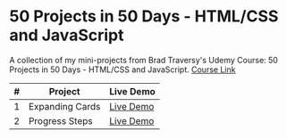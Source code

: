 # 50 Projects in 50 Days - HTML/CSS and JavaScript
 
A collection of my mini-projects from Brad Traversy's Udemy Course: 50 Projects in 50 Days - HTML/CSS and JavaScript. [Course Link](https://www.udemy.com/course/50-projects-50-days)

|  #  | Project | Live Demo |
| --- | ------- | --------- |
| 1 | Expanding Cards | [Live Demo](https://kryonics.me/50-projects-50-days-html-css-javascript/expanding-cards/) |
| 2 | Progress Steps | [Live Demo](https://kryonics.me/50-projects-50-days-html-css-javascript/progress-steps/) |

